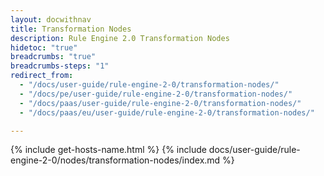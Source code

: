 ```yaml
---
layout: docwithnav
title: Transformation Nodes
description: Rule Engine 2.0 Transformation Nodes
hidetoc: "true"
breadcrumbs: "true"
breadcrumbs-steps: "1"
redirect_from:
  - "/docs/user-guide/rule-engine-2-0/transformation-nodes/"
  - "/docs/pe/user-guide/rule-engine-2-0/transformation-nodes/"
  - "/docs/paas/user-guide/rule-engine-2-0/transformation-nodes/"
  - "/docs/paas/eu/user-guide/rule-engine-2-0/transformation-nodes/"

---
```


{% include get-hosts-name.html %}
{% include docs/user-guide/rule-engine-2-0/nodes/transformation-nodes/index.md %}
